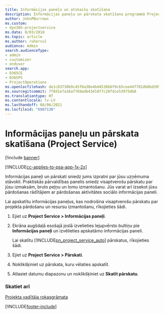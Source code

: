 ```yaml
---
title: Informācijas paneļu un atskaišu skatīšana
description: Informācijas paneļu un pārskata skatīšana programmā Project Service
author: JohnPBurrows
ms.custom:
- dyn365-projectservice
ms.date: 8/03/2018
ms.topic: article
ms.author: ruhercul
audience: Admin
search.audienceType:
- admin
- customizer
- enduser
search.app:
- D365CE
- D365PS
- ProjectOperations
ms.openlocfilehash: de1c83730b9c45f6a38e4bd4538b6f9cb5cee44f701db0bd395069cf8336d080
ms.sourcegitcommit: 7f8d1e7a16af769adb43d1877c28fdce53975db8
ms.translationtype: HT
ms.contentlocale: lv-LV
ms.lasthandoff: 08/06/2021
ms.locfileid: "6987130"
---
```

# <a name="view-dashboards-and-reports-project-service"></a>Informācijas paneļu un pārskata skatīšana (Project Service)

[!include [banner](../includes/psa-now-project-operations.md)]

[!INCLUDE[cc-applies-to-psa-app-1x-2x](../includes/cc-applies-to-psa-app-1x-2x.md)]

Informācijas paneļi un pārskati sniedz jums izpratni par jūsu uzņēmuma stāvokli. Praktiskās pārvaldības panelis sniedz visaptverošu pārskatu par jūsu izmaksām, bruto peļņu un lomu izmantošanu. Jūs varat arī izsekot jūsu pārdošanas rādītājiem ar pārdošanas aktivitātes sociālo informācijas paneli.  
  
 Lai apskatītu informācijas paneļus, kas nodrošina visaptverošu pārskatu par projekta pārdošanu un resursu izmantošanu, rīkojieties šādi.  
  
1. Ejiet uz **Project Service > Informācijas paneļi**.  
  
2. Ekrāna augšdaļā esošajā joslā izvelieties lejupvērsto bultiņu pie **Informācijas paneļi** un izvēlieties apskatāmo informācijas paneli.  
  
   Lai skatītu [!INCLUDE[pn_project_service_auto](../includes/pn-project-service-auto.md)] pārskatus, rīkojieties šādi.  
  
3. Ejiet uz **Project Service > Pārskati**.  
  
4. Noklikšķiniet uz pārskata, kuru vēlaties apskatīt.  
  
5. Atlasiet datumu diapazonu un noklikšķiniet uz **Skatīt pārskatu**.  
  
### <a name="see-also"></a>Skatiet arī  
 [Projekta vadītāja rokasgrāmata](../psa/project-manager-guide.md)


[!INCLUDE[footer-include](../includes/footer-banner.md)]